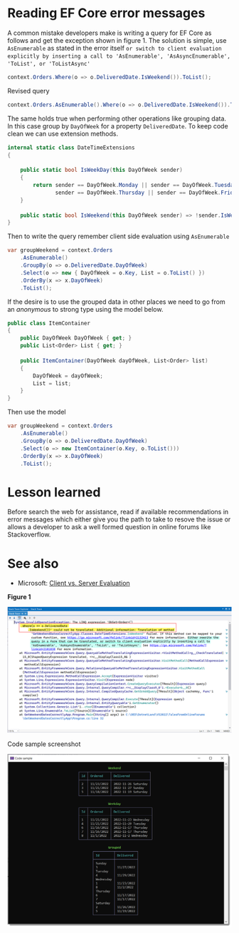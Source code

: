 ﻿# Reading EF Core error messages

A common mistake developers make is writing a query for EF Core as follows and get the exception shown in figure 1. The solution is simple, use `AsEnumerable` as stated in the error itself `or switch to client evaluation explicitly by inserting a call to 'AsEnumerable', 'AsAsyncEnumerable', 'ToList', or 'ToListAsync'`

```csharp
context.Orders.Where(o => o.DeliveredDate.IsWeekend()).ToList();
```

Revised query

```csharp
context.Orders.AsEnumerable().Where(o => o.DeliveredDate.IsWeekend()).ToList();
```

The same holds true when performing other operations like grouping data. In this case group by `DayOfWeek` for a property `DeliveredDate`. To keep code clean we can use extension methods.

```csharp
internal static class DateTimeExtensions
{

    public static bool IsWeekDay(this DayOfWeek sender)
    {
        return sender == DayOfWeek.Monday || sender == DayOfWeek.Tuesday || sender == DayOfWeek.Wednesday ||
               sender == DayOfWeek.Thursday || sender == DayOfWeek.Friday;
    }

    public static bool IsWeekend(this DayOfWeek sender) => !sender.IsWeekDay();
}
```

Then to write the query remember client side evaluation using `AsEnumerable`

```csharp
var groupWeekend = context.Orders
    .AsEnumerable()
    .GroupBy(o => o.DeliveredDate.DayOfWeek)
    .Select(o => new { DayOfWeek = o.Key, List = o.ToList() })
    .OrderBy(x => x.DayOfWeek)
    .ToList();
```

If the desire is to use the grouped data in other places we need to go from an *anonymous* to strong type using the model below.

```csharp
public class ItemContainer
{
    public DayOfWeek DayOfWeek { get; }
    public List<Order> List { get; }

    public ItemContainer(DayOfWeek dayOfWeek, List<Order> list)
    {
        DayOfWeek = dayOfWeek;
        List = list;
    }
}
```

Then use the model

```csharp
var groupWeekend = context.Orders
    .AsEnumerable()
    .GroupBy(o => o.DeliveredDate.DayOfWeek)
    .Select(o => new ItemContainer(o.Key, o.ToList()))
    .OrderBy(x => x.DayOfWeek)
    .ToList();
```




# Lesson learned 

Before search the web for assistance, read if available recommendations in error messages which either give you the path to take to resove the issue or allows a developer to ask a well formed question in online forums like Stackoverflow.


# See also

- Microsoft: [Client vs. Server Evaluation](https://learn.microsoft.com/en-us/ef/core/querying/client-eval)


**Figure 1**

![Incorrect](assets/incorrect.png)


Code sample screenshot

![Screen](assets/screen.png)


